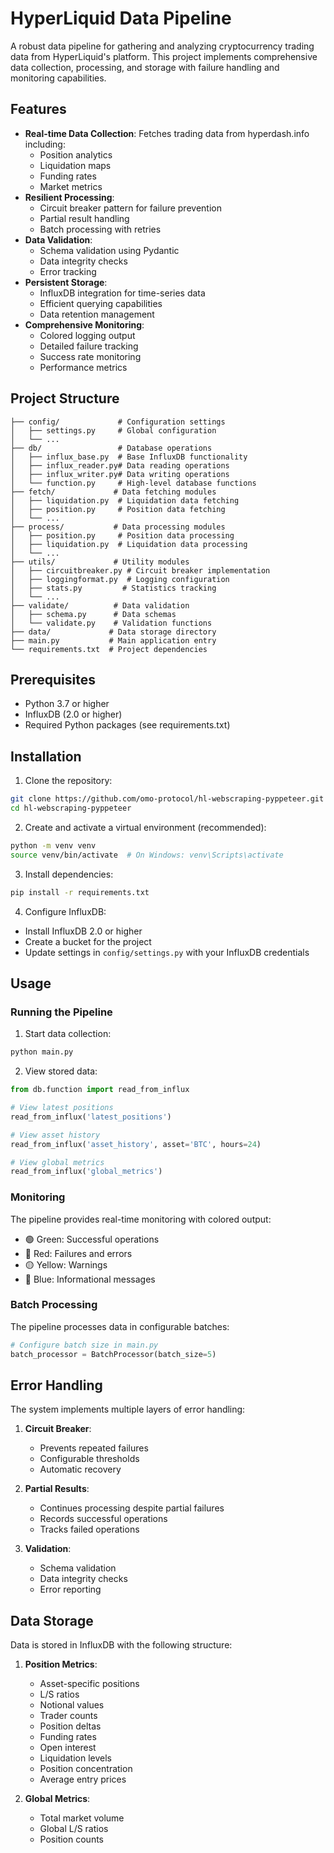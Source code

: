 # HyperLiquid Data Pipeline

A robust data pipeline for gathering and analyzing cryptocurrency trading data from HyperLiquid's platform. This project implements comprehensive data collection, processing, and storage with failure handling and monitoring capabilities.

## Features

- **Real-time Data Collection**: Fetches trading data from hyperdash.info including:
  - Position analytics
  - Liquidation maps
  - Funding rates
  - Market metrics
- **Resilient Processing**: 
  - Circuit breaker pattern for failure prevention
  - Partial result handling
  - Batch processing with retries
- **Data Validation**: 
  - Schema validation using Pydantic
  - Data integrity checks
  - Error tracking
- **Persistent Storage**: 
  - InfluxDB integration for time-series data
  - Efficient querying capabilities
  - Data retention management
- **Comprehensive Monitoring**:
  - Colored logging output
  - Detailed failure tracking
  - Success rate monitoring
  - Performance metrics

## Project Structure

```
├── config/             # Configuration settings
│   ├── settings.py     # Global configuration
│   └── ...
├── db/                 # Database operations
│   ├── influx_base.py  # Base InfluxDB functionality
│   ├── influx_reader.py# Data reading operations
│   ├── influx_writer.py# Data writing operations
│   └── function.py     # High-level database functions
├── fetch/             # Data fetching modules
│   ├── liquidation.py  # Liquidation data fetching
│   ├── position.py     # Position data fetching
│   └── ...
├── process/           # Data processing modules
│   ├── position.py     # Position data processing
│   ├── liquidation.py  # Liquidation data processing
│   └── ...
├── utils/             # Utility modules
│   ├── circuitbreaker.py # Circuit breaker implementation
│   ├── loggingformat.py  # Logging configuration
│   ├── stats.py         # Statistics tracking
│   └── ...
├── validate/          # Data validation
│   ├── schema.py      # Data schemas
│   └── validate.py    # Validation functions
├── data/             # Data storage directory
├── main.py           # Main application entry
└── requirements.txt  # Project dependencies
```

## Prerequisites

- Python 3.7 or higher
- InfluxDB (2.0 or higher)
- Required Python packages (see requirements.txt)

## Installation

1. Clone the repository:
```bash
git clone https://github.com/omo-protocol/hl-webscraping-pyppeteer.git
cd hl-webscraping-pyppeteer
```

2. Create and activate a virtual environment (recommended):
```bash
python -m venv venv
source venv/bin/activate  # On Windows: venv\Scripts\activate
```

3. Install dependencies:
```bash
pip install -r requirements.txt
```

4. Configure InfluxDB:
- Install InfluxDB 2.0 or higher
- Create a bucket for the project
- Update settings in `config/settings.py` with your InfluxDB credentials

## Usage

### Running the Pipeline

1. Start data collection:
```bash
python main.py
```

2. View stored data:
```python
from db.function import read_from_influx

# View latest positions
read_from_influx('latest_positions')

# View asset history
read_from_influx('asset_history', asset='BTC', hours=24)

# View global metrics
read_from_influx('global_metrics')
```

### Monitoring

The pipeline provides real-time monitoring with colored output:
- 🟢 Green: Successful operations
- 🔴 Red: Failures and errors
- 🟡 Yellow: Warnings
- 🔵 Blue: Informational messages

### Batch Processing

The pipeline processes data in configurable batches:
```python
# Configure batch size in main.py
batch_processor = BatchProcessor(batch_size=5)
```

## Error Handling

The system implements multiple layers of error handling:

1. **Circuit Breaker**:
   - Prevents repeated failures
   - Configurable thresholds
   - Automatic recovery

2. **Partial Results**:
   - Continues processing despite partial failures
   - Records successful operations
   - Tracks failed operations

3. **Validation**:
   - Schema validation
   - Data integrity checks
   - Error reporting

## Data Storage

Data is stored in InfluxDB with the following structure:

1. **Position Metrics**:
   - Asset-specific positions
   - L/S ratios
   - Notional values
   - Trader counts
   - Position deltas
   - Funding rates
   - Open interest
   - Liquidation levels
   - Position concentration
   - Average entry prices

2. **Global Metrics**:
   - Total market volume
   - Global L/S ratios
   - Position counts

